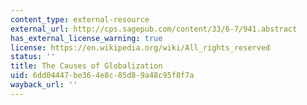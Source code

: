 ```yaml
---
content_type: external-resource
external_url: http://cps.sagepub.com/content/33/6-7/941.abstract
has_external_license_warning: true
license: https://en.wikipedia.org/wiki/All_rights_reserved
status: ''
title: The Causes of Globalization
uid: 6dd04447-be36-4e8c-85d8-9a48c95f8f7a
wayback_url: ''
---
```

